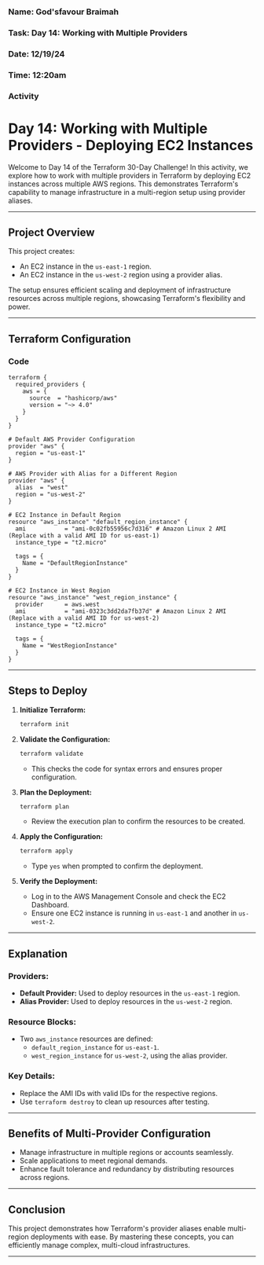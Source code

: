 ### Name: God'sfavour Braimah
### Task: Day 14: Working with Multiple Providers
### Date: 12/19/24
### Time: 12:20am
 ### Activity
# Day 14: Working with Multiple Providers - Deploying EC2 Instances

Welcome to Day 14 of the Terraform 30-Day Challenge! In this activity, we explore how to work with multiple providers in Terraform by deploying EC2 instances across multiple AWS regions. This demonstrates Terraform's capability to manage infrastructure in a multi-region setup using provider aliases.

---

## **Project Overview**

This project creates:
- An EC2 instance in the `us-east-1` region.
- An EC2 instance in the `us-west-2` region using a provider alias.

The setup ensures efficient scaling and deployment of infrastructure resources across multiple regions, showcasing Terraform's flexibility and power.

---

## **Terraform Configuration**

### **Code**

```hcl
terraform {
  required_providers {
    aws = {
      source  = "hashicorp/aws"
      version = "~> 4.0"
    }
  }
}

# Default AWS Provider Configuration
provider "aws" {
  region = "us-east-1"
}

# AWS Provider with Alias for a Different Region
provider "aws" {
  alias  = "west"
  region = "us-west-2"
}

# EC2 Instance in Default Region
resource "aws_instance" "default_region_instance" {
  ami           = "ami-0c02fb55956c7d316" # Amazon Linux 2 AMI (Replace with a valid AMI ID for us-east-1)
  instance_type = "t2.micro"

  tags = {
    Name = "DefaultRegionInstance"
  }
}

# EC2 Instance in West Region
resource "aws_instance" "west_region_instance" {
  provider      = aws.west
  ami           = "ami-0323c3dd2da7fb37d" # Amazon Linux 2 AMI (Replace with a valid AMI ID for us-west-2)
  instance_type = "t2.micro"

  tags = {
    Name = "WestRegionInstance"
  }
}
```

---

## **Steps to Deploy**

1. **Initialize Terraform:**
   ```bash
   terraform init
   ```

2. **Validate the Configuration:**
   ```bash
   terraform validate
   ```
   - This checks the code for syntax errors and ensures proper configuration.

3. **Plan the Deployment:**
   ```bash
   terraform plan
   ```
   - Review the execution plan to confirm the resources to be created.

4. **Apply the Configuration:**
   ```bash
   terraform apply
   ```
   - Type `yes` when prompted to confirm the deployment.

5. **Verify the Deployment:**
   - Log in to the AWS Management Console and check the EC2 Dashboard.
   - Ensure one EC2 instance is running in `us-east-1` and another in `us-west-2`.

---

## **Explanation**

### **Providers:**
- **Default Provider:** Used to deploy resources in the `us-east-1` region.
- **Alias Provider:** Used to deploy resources in the `us-west-2` region.

### **Resource Blocks:**
- Two `aws_instance` resources are defined:
  - `default_region_instance` for `us-east-1`.
  - `west_region_instance` for `us-west-2`, using the alias provider.

### **Key Details:**
- Replace the AMI IDs with valid IDs for the respective regions.
- Use `terraform destroy` to clean up resources after testing.

---

## **Benefits of Multi-Provider Configuration**
- Manage infrastructure in multiple regions or accounts seamlessly.
- Scale applications to meet regional demands.
- Enhance fault tolerance and redundancy by distributing resources across regions.

---

## **Conclusion**

This project demonstrates how Terraform's provider aliases enable multi-region deployments with ease. By mastering these concepts, you can efficiently manage complex, multi-cloud infrastructures.

---
